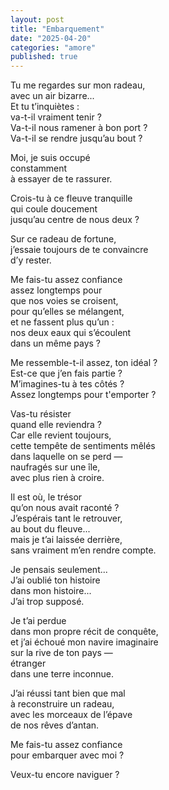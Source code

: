 ```yaml
---
layout: post
title: "Embarquement"
date: "2025-04-20"
categories: "amore"
published: true
---
```


Tu me regardes sur mon radeau,  
avec un air bizarre...  
Et tu t’inquiètes :  
va-t-il vraiment tenir ?  
Va-t-il nous ramener à bon port ?  
Va-t-il se rendre jusqu’au bout ?  

Moi, je suis occupé  
constamment  
à essayer de te rassurer.  

Crois-tu à ce fleuve tranquille  
qui coule doucement  
jusqu’au centre de nous deux ?  

Sur ce radeau de fortune,  
j’essaie toujours de te convaincre  
d’y rester.  

Me fais-tu assez confiance  
assez longtemps pour  
que nos voies se croisent,  
pour qu’elles se mélangent,  
et ne fassent plus qu’un :  
nos deux eaux qui s’écoulent  
dans un même pays ?  

Me ressemble-t-il assez, ton idéal ?  
Est-ce que j’en fais partie ?  
M’imagines-tu à tes côtés ?  
Assez longtemps pour t'emporter ?  

Vas-tu résister  
quand elle reviendra ?  
Car elle revient toujours,  
cette tempête de sentiments mêlés  
dans laquelle on se perd —  
naufragés sur une île,  
avec plus rien à croire.  

Il est où, le trésor  
qu’on nous avait raconté ?  
J’espérais tant le retrouver,  
au bout du fleuve...  
mais je t’ai laissée derrière,  
sans vraiment m’en rendre compte.  

Je pensais seulement...  
J’ai oublié ton histoire  
dans mon histoire...  
J’ai trop supposé.  

Je t’ai perdue  
dans mon propre récit de conquête,  
et j’ai échoué mon navire imaginaire  
sur la rive de ton pays —  
étranger  
dans une terre inconnue.  

J’ai réussi tant bien que mal  
à reconstruire un radeau,  
avec les morceaux de l’épave  
de nos rêves d’antan.  

Me fais-tu assez confiance  
pour embarquer avec moi ?  

Veux-tu encore naviguer ?  
